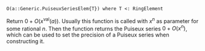 ```
O(a::Generic.PuiseuxSeriesElem{T}) where T <: RingElement
```

Return $0 + O(x^\mathrm{val}(a))$. Usually this function is called with $x^n$ as parameter for some rational $n$. Then the function returns the Puiseux series $0 + O(x^n)$, which can be used to set the precision of a Puiseux series when constructing it.
